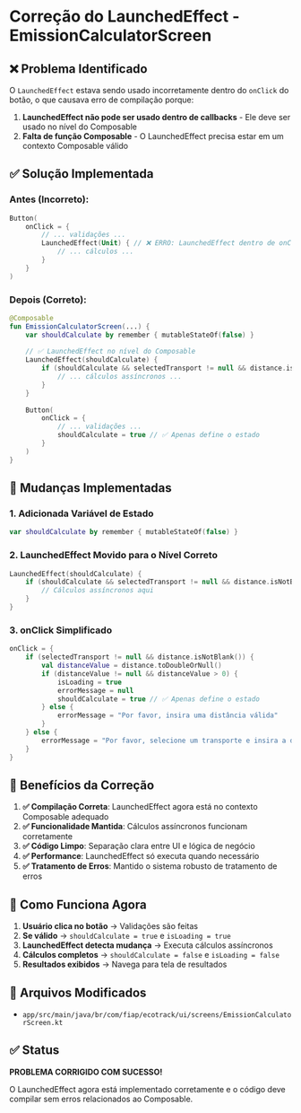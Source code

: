# Correção do LaunchedEffect - EmissionCalculatorScreen

## ❌ Problema Identificado

O `LaunchedEffect` estava sendo usado incorretamente dentro do `onClick` do botão, o que causava erro de compilação porque:

1. **LaunchedEffect não pode ser usado dentro de callbacks** - Ele deve ser usado no nível do Composable
2. **Falta de função Composable** - O LaunchedEffect precisa estar em um contexto Composable válido

## ✅ Solução Implementada

### **Antes (Incorreto):**
```kotlin
Button(
    onClick = {
        // ... validações ...
        LaunchedEffect(Unit) { // ❌ ERRO: LaunchedEffect dentro de onClick
            // ... cálculos ...
        }
    }
)
```

### **Depois (Correto):**
```kotlin
@Composable
fun EmissionCalculatorScreen(...) {
    var shouldCalculate by remember { mutableStateOf(false) }
    
    // ✅ LaunchedEffect no nível do Composable
    LaunchedEffect(shouldCalculate) {
        if (shouldCalculate && selectedTransport != null && distance.isNotBlank()) {
            // ... cálculos assíncronos ...
        }
    }
    
    Button(
        onClick = {
            // ... validações ...
            shouldCalculate = true // ✅ Apenas define o estado
        }
    )
}
```

## 🔧 Mudanças Implementadas

### 1. **Adicionada Variável de Estado**
```kotlin
var shouldCalculate by remember { mutableStateOf(false) }
```

### 2. **LaunchedEffect Movido para o Nível Correto**
```kotlin
LaunchedEffect(shouldCalculate) {
    if (shouldCalculate && selectedTransport != null && distance.isNotBlank()) {
        // Cálculos assíncronos aqui
    }
}
```

### 3. **onClick Simplificado**
```kotlin
onClick = {
    if (selectedTransport != null && distance.isNotBlank()) {
        val distanceValue = distance.toDoubleOrNull()
        if (distanceValue != null && distanceValue > 0) {
            isLoading = true
            errorMessage = null
            shouldCalculate = true // ✅ Apenas define o estado
        } else {
            errorMessage = "Por favor, insira uma distância válida"
        }
    } else {
        errorMessage = "Por favor, selecione um transporte e insira a distância"
    }
}
```

## 🎯 Benefícios da Correção

1. **✅ Compilação Correta**: LaunchedEffect agora está no contexto Composable adequado
2. **✅ Funcionalidade Mantida**: Cálculos assíncronos funcionam corretamente
3. **✅ Código Limpo**: Separação clara entre UI e lógica de negócio
4. **✅ Performance**: LaunchedEffect só executa quando necessário
5. **✅ Tratamento de Erros**: Mantido o sistema robusto de tratamento de erros

## 🚀 Como Funciona Agora

1. **Usuário clica no botão** → Validações são feitas
2. **Se válido** → `shouldCalculate = true` e `isLoading = true`
3. **LaunchedEffect detecta mudança** → Executa cálculos assíncronos
4. **Cálculos completos** → `shouldCalculate = false` e `isLoading = false`
5. **Resultados exibidos** → Navega para tela de resultados

## 📝 Arquivos Modificados

- `app/src/main/java/br/com/fiap/ecotrack/ui/screens/EmissionCalculatorScreen.kt`

## ✅ Status

**PROBLEMA CORRIGIDO COM SUCESSO!**

O LaunchedEffect agora está implementado corretamente e o código deve compilar sem erros relacionados ao Composable.
